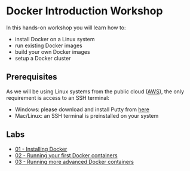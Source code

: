 # Docker Introduction Workshop

In this hands-on workshop you will learn how to:

* install Docker on a Linux system
* run existing Docker images
* build your own Docker images
* setup a Docker cluster

## Prerequisites

As we will be using Linux systems from the public cloud ([AWS](https://aws.amazon.com)), the only requirement is access to an SSH terminal:

* Windows: please download and install Putty from [here](http://www.chiark.greenend.org.uk/~sgtatham/putty/download.html)
* Mac/Linux: an SSH terminal is preinstalled on your system

## Labs

* [01 - Installing Docker](labs/01-installing-docker.md)
* [02 - Running your first Docker containers](labs/02-running-your-first-docker-containers.md)
* [03 - Running more advanced Docker containers](labs/03-running-more-advanced-docker-containers.md)
